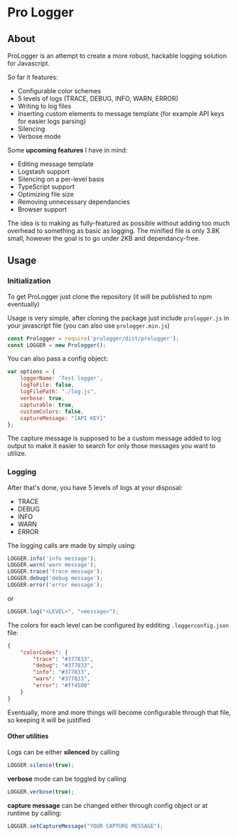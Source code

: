# Pro Logger

## About

ProLogger is an attempt to create a more robust, hackable logging solution for Javascript.

So far it features:

 - Configurable color schemes
 - 5 levels of logs (TRACE, DEBUG, INFO, WARN, ERROR)
 - Writing to log files
 - Inserting custom elements to message template (for example API keys for easier logs parsing)
 - Silencing
 - Verbose mode
 
Some **upcoming features** I have in mind:
 
 - Editing message template
 - Logstash support
 - Silencing on a per-level basis
 - TypeScript support
 - Optimizing file size
 - Removing unnecessary dependancies
 - Browser support


The idea is to making as fully-featured as possible without adding too much overhead to something as basic as logging. 
The minified file is only 3.8K small, however the goal is to go under 2KB and dependancy-free.

## Usage

### Initialization 
To get ProLogger just clone the repository (it will be published to npm eventually)

Usage is very simple, after cloning the package just include ```prologger.js``` in your javascript file (you can also use ```prologger.min.js```)

```javascript
const Prologger = require('prologger/dist/prologger');
const LOGGER = new Prologger();
```

You can also pass a config object:

```javascript
var options = {
    loggerName: 'Test logger',
    logToFile: false,
    logFilePath: "./log.js",
    verbose: true,
    capturable: true,
    customColors: false,
    captureMessage: "[API KEY]"
};
```

The capture message is supposed to be a custom message added to log output to make it easier to search for only those messages you want to utilize.


### Logging

After that's done, you have 5 levels of logs at your disposal:

- TRACE
- DEBUG
- INFO
- WARN
- ERROR


The logging calls are made by simply using:

```javascript
LOGGER.info('info message');
LOGGER.warn('warn message');
LOGGER.trace('trace message');
LOGGER.debug('debug message');
LOGGER.error('error message');
```


or 

```javascript
LOGGER.log("<LEVEL>", "<message>");
```


The colors for each level can be configured by edditing ```.loggerconfig.json``` file:

```json
{
    "colorCodes": {
        "trace": "#377833",
        "debug": "#377833",
        "info": "#377833",
        "warn": "#377833",
        "error": "#ff4500"
    }
}
```

Eventually, more and more things will become configurable through that file, so keeping it will be justified

#### Other utilities

Logs can be either **silenced** by calling

```javascript
LOGGER.silence(true);
```

**verbose** mode can be toggled by calling

```javascript
LOGGER.verbose(true);
```

**capture message** can be changed either through config object or at runtime by calling:

```javascript
LOGGER.setCaptureMessage("YOUR CAPTURE MESSAGE");
```








